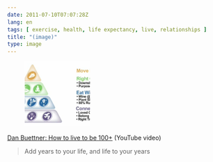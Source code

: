 ```yaml
---
date: 2011-07-10T07:07:28Z
lang: en
tags: [ exercise, health, life expectancy, live, relationships ]
title: "(image)"
type: image
---
```


<figure>
<a
href="https://hugo.ferreira.cc/dan-buettner-how-to-live-to-be-100-youtube/attachment/1023/"
rel="attachment"><img
src="tumblr_lo3j5gXS1K1qz82meo1_1280-150x150.png"
width="150" height="150" /></a></figure>

[Dan Buettner: How to live to be
100+](http://www.youtube.com/watch?v=I-jk9ni4XWk) (YouTube video)

> Add years to your life, and life to your years

